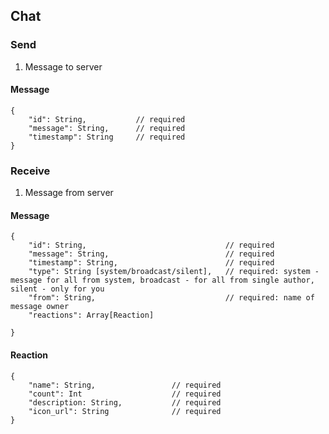 ## Chat

### Send

1. Message to server

#### Message
```
{
	"id": String,			// required
	"message": String,		// required
	"timestamp": String		// required
}
```

### Receive 

1. Message from server

#### Message
```
{
	"id": String,								// required
	"message": String,							// required
	"timestamp": String,						// required
	"type": String [system/broadcast/silent], 	// required: system - message for all from system, broadcast - for all from single author, silent - only for you
	"from": String,								// required: name of message owner
	"reactions": Array[Reaction]

}
```

#### Reaction
```
{
	"name": String,					// required
	"count": Int					// required
	"description: String,			// required
	"icon_url": String				// required
}
```